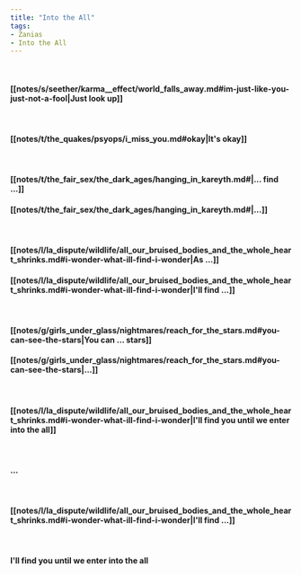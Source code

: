 ```yaml
---
title: "Into the All"
tags:
- Zanias
- Into the All
---
```

&nbsp;
#### [[notes/s/seether/karma__effect/world_falls_away.md#im-just-like-you-just-not-a-fool|Just look up]]
&nbsp;
#### [[notes/t/the_quakes/psyops/i_miss_you.md#okay|It's okay]]
&nbsp;
#### [[notes/t/the_fair_sex/the_dark_ages/hanging_in_kareyth.md#|... find ...]]
#### [[notes/t/the_fair_sex/the_dark_ages/hanging_in_kareyth.md#|...]]
&nbsp;
#### [[notes/l/la_dispute/wildlife/all_our_bruised_bodies_and_the_whole_heart_shrinks.md#i-wonder-what-ill-find-i-wonder|As ...]]
#### [[notes/l/la_dispute/wildlife/all_our_bruised_bodies_and_the_whole_heart_shrinks.md#i-wonder-what-ill-find-i-wonder|I'll find ...]]
&nbsp;
#### [[notes/g/girls_under_glass/nightmares/reach_for_the_stars.md#you-can-see-the-stars|You can ... stars]]
#### [[notes/g/girls_under_glass/nightmares/reach_for_the_stars.md#you-can-see-the-stars|...]]
&nbsp;
#### [[notes/l/la_dispute/wildlife/all_our_bruised_bodies_and_the_whole_heart_shrinks.md#i-wonder-what-ill-find-i-wonder|I'll find you until we enter into the all]]
&nbsp;
#### ...
&nbsp;
#### [[notes/l/la_dispute/wildlife/all_our_bruised_bodies_and_the_whole_heart_shrinks.md#i-wonder-what-ill-find-i-wonder|I'll find ...]]
&nbsp;
#### I'll find you until we enter into the all
